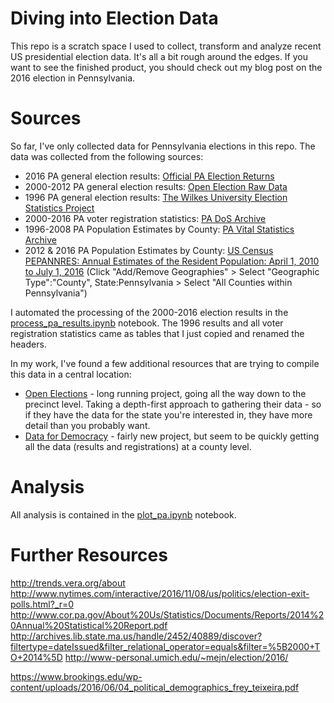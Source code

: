 # Diving into Election Data

This repo is a scratch space I used to collect, transform and analyze recent US
presidential election data. It's all a bit rough around the edges. If you want
to see the finished product, you should check out my blog post on the 2016
election in Pennsylvania.

# Sources

So far, I've only collected data for Pennsylvania elections in this repo. The
data was collected from the following sources:

* 2016 PA general election
  results:
  [Official PA Election Returns](http://www.electionreturns.pa.gov/ENR_New/General/CountyBreakDownResults?officeId=1&districtId=1&ElectionID=undefined&ElectionType=undefined&IsActive=undefined)
* 2000-2012 PA general election results: [Open Election Raw Data](https://github.com/openelections/openelections-results-pa/tree/master/raw)
* 1996 PA general election
  results:
  [The Wilkes University Election Statistics Project](http://staffweb.wilkes.edu/harold.cox/pres/PaPres1996.html)
* 2000-2016 PA voter registration
  statistics:
  [PA DoS Archive](http://www.dos.pa.gov/VotingElections/OtherServicesEvents/VotingElectionStatistics/Pages/Voter-Registration-Statistics-Archives.aspx)
* 1996-2008 PA Population Estimates by
  County:
  [PA Vital Statistics Archive](http://www.statistics.health.pa.gov/HealthStatistics/VitalStatistics/PAVitalStatistics/Pages/PAVitalStatistics.aspx#.WOf1N3XytaM)
* 2012 & 2016 PA Population Estimates by
  County:
  [US Census PEPANNRES: Annual Estimates of the Resident Population: April 1, 2010 to July 1, 2016](https://factfinder.census.gov/faces/tableservices/jsf/pages/productview.xhtml?pid=PEP_2016_PEPANNRES&prodType=table) (Click
  "Add/Remove Geographies" > Select "Geographic Type":"County",
  State:Pennsylvania > Select "All Counties within Pennsylvania")

I automated the processing of the 2000-2016 election results in
the [process_pa_results.ipynb](/blob/master/process_pa_results.ipynb)
notebook. The 1996 results and all voter registration statistics came as tables
that I just copied and renamed the headers.

In my work, I've found a few additional resources that are trying to compile
this data in a central location:

* [Open Elections](http://www.openelections.net/) - long running project, going
  all the way down to the precinct level. Taking a depth-first approach to
  gathering their data - so if they have the data for the state you're
  interested in, they have more detail than you probably
  want.
* [Data for Democracy](https://github.com/Data4Democracy/election-transparency) -
  fairly new project, but seem to be quickly getting all the data (results and
  registrations) at a county level.

# Analysis

All analysis is contained in the [plot_pa.ipynb](/blob/master/plot_pa.ipynb)
notebook.

# Further Resources

http://trends.vera.org/about
http://www.nytimes.com/interactive/2016/11/08/us/politics/election-exit-polls.html?_r=0
http://www.cor.pa.gov/About%20Us/Statistics/Documents/Reports/2014%20Annual%20Statistical%20Report.pdf
http://archives.lib.state.ma.us/handle/2452/40889/discover?filtertype=dateIssued&filter_relational_operator=equals&filter=%5B2000+TO+2014%5D
http://www-personal.umich.edu/~mejn/election/2016/

https://www.brookings.edu/wp-content/uploads/2016/06/04_political_demographics_frey_teixeira.pdf
